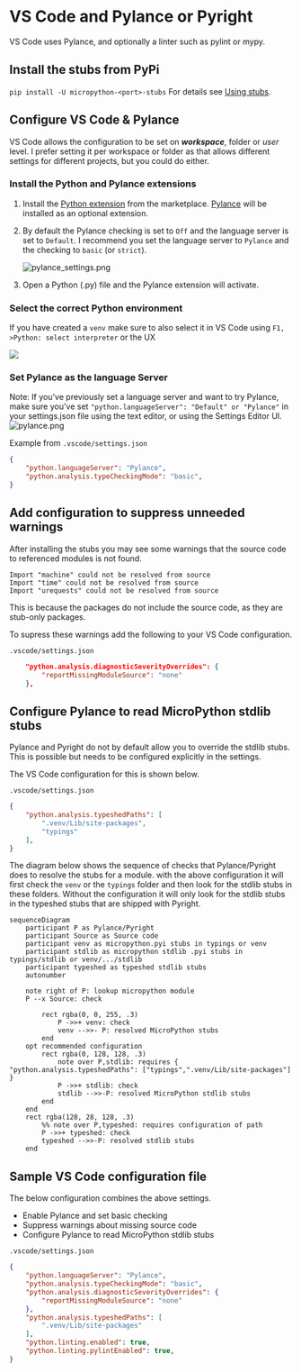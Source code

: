 # VS Code and Pylance or Pyright

VS Code uses Pylance, and optionally a linter such as pylint or mypy.

## Install the stubs from PyPi

`pip install -U micropython-<port>-stubs`
For details see [Using stubs](20_using.md).

## Configure VS Code & Pylance

VS Code allows the configuration to be set on **_workspace_**, folder or _user_ level. I prefer setting it per workspace or folder as that allows different settings for different projects, but you could do either.

### Install the Python and Pylance extensions

 1. Install the [Python extension](https://marketplace.visualstudio.com/items?itemName=ms-python.python) from the marketplace. [Pylance](https://marketplace.visualstudio.com/items?itemName=ms-python.vscode-pylance) will be installed as an optional extension.
 2. By default the Pylance checking is set to `Off` and the language server is set to `Default`.
    I recommend you set the language server to `Pylance` and the checking to `basic` (or `strict`).

    ![pylance_settings.png](img/pylance_settings.png)
 3. Open a Python (.py) file and the Pylance extension will activate.

### Select the correct Python environment

If you have created a `venv` make sure to also select it in VS Code using
`F1, >Python: select interpreter` or the UX

![](https://raw.githubusercontent.com/microsoft/vscode-python/main/images/InterpreterSelectionZoom.gif)

### Set Pylance as the language Server

Note: If you've previously set a language server and want to try Pylance, make sure you've set `"python.languageServer": "Default" or "Pylance"` in your settings.json file using the text editor, or using the Settings Editor UI.
![pylance.png](img/pylance.png)

Example from `.vscode/settings.json`

```json
{
    "python.languageServer": "Pylance",
    "python.analysis.typeCheckingMode": "basic",
}
```

## Add configuration to suppress unneeded warnings

After installing the stubs you may see some warnings that the source code to referenced modules is not found.

```text
Import "machine" could not be resolved from source
Import "time" could not be resolved from source
Import "urequests" could not be resolved from source
```

This is because the packages do not include the source code, as they are stub-only packages.

To supress these warnings add the following to your VS Code configuration.

`.vscode/settings.json`

```json
    "python.analysis.diagnosticSeverityOverrides": {
        "reportMissingModuleSource": "none"
    },

```

## Configure Pylance to read MicroPython stdlib stubs

Pylance and Pyright do not by default allow you to override the stdlib stubs.
This is possible but needs to be configured explicitly in the settings.

The VS Code configuration for this is shown below.

`.vscode/settings.json`

```json
{
    "python.analysis.typeshedPaths": [
        ".venv/Lib/site-packages",
        "typings"
    ],
}
```

The diagram below shows the sequence of checks that Pylance/Pyright does to resolve the stubs for a module.
with the above configuration it will first check the `venv` or the `typings` folder and then look for the stdlib stubs in these folders.
Without the configuration it will only look for the stdlib stubs in the typeshed stubs that are shipped with Pyright.

``` {mermaid}
sequenceDiagram
    participant P as Pylance/Pyright
    participant Source as Source code
    participant venv as micropython.pyi stubs in typings or venv
    participant stdlib as micropython stdlib .pyi stubs in typings/stdlib or venv/.../stdlib
    participant typeshed as typeshed stdlib stubs
    autonumber

    note right of P: lookup micropython module
    P --x Source: check

        rect rgba(0, 0, 255, .3)
            P ->>+ venv: check
            venv -->>- P: resolved MicroPython stubs
        end
    opt recommended configuration
        rect rgba(0, 128, 128, .3)
            note over P,stdlib: requires { "python.analysis.typeshedPaths": ["typings",".venv/Lib/site-packages"] }
            P ->>+ stdlib: check
            stdlib -->>-P: resolved MicroPython stdlib stubs
        end
    end
    rect rgba(128, 28, 128, .3)
        %% note over P,typeshed: requires configuration of path
        P ->>+ typeshed: check
        typeshed -->>-P: resolved stdlib stubs
    end
```

## Sample VS Code configuration file

The below configuration combines the above settings.

* Enable Pylance and set basic checking
* Suppress warnings about missing source code
* Configure Pylance to read MicroPython stdlib stubs

`.vscode/settings.json`

```json
{
    "python.languageServer": "Pylance",
    "python.analysis.typeCheckingMode": "basic",
    "python.analysis.diagnosticSeverityOverrides": {
        "reportMissingModuleSource": "none"
    },
    "python.analysis.typeshedPaths": [
        ".venv/Lib/site-packages"
    ],
    "python.linting.enabled": true,
    "python.linting.pylintEnabled": true,
}
```

[Pylance]: https://marketplace.visualstudio.com/items?itemName=ms-python.vscode-pylance
